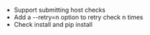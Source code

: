 - Support submitting host checks
- Add a --retry=n option to retry check n times
- Check install and pip install

